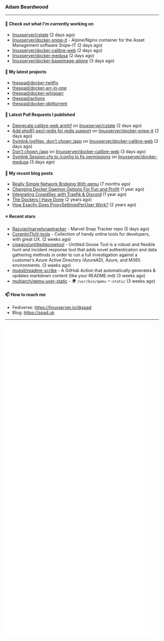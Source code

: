 ### Adam Beardwood
---
#### 👷 Check out what I'm currently working on

- [linuxserver/cstate](https://github.com/linuxserver/cstate) (2 days ago)
- [linuxserver/docker-snipe-it](https://github.com/linuxserver/docker-snipe-it) - Alpine/Nginx container for the Asset Management software Snipe-IT (2 days ago)
- [linuxserver/docker-calibre-web](https://github.com/linuxserver/docker-calibre-web) (2 days ago)
- [linuxserver/docker-medusa](https://github.com/linuxserver/docker-medusa) (2 days ago)
- [linuxserver/docker-baseimage-alpine](https://github.com/linuxserver/docker-baseimage-alpine) (3 days ago)

#### 🌱 My latest projects

- [thespad/docker-twitfix](https://github.com/thespad/docker-twitfix)
- [thespad/docker-arr-in-one](https://github.com/thespad/docker-arr-in-one)
- [thespad/docker-whisparr](https://github.com/thespad/docker-whisparr)
- [thespad/actions](https://github.com/thespad/actions)
- [thespad/docker-qbittorrent](https://github.com/thespad/docker-qbittorrent)

#### 🔨 Latest Pull Requests I published

- [Deprecate calibre-web armhf](https://github.com/linuxserver/cstate/pull/153) on [linuxserver/cstate](https://github.com/linuxserver/cstate) (2 days ago)
- [Add php81-pecl-redis for redis support](https://github.com/linuxserver/docker-snipe-it/pull/59) on [linuxserver/docker-snipe-it](https://github.com/linuxserver/docker-snipe-it) (2 days ago)
- [Symlink logfiles, don&#39;t chown /app](https://github.com/linuxserver/docker-calibre-web/pull/248) on [linuxserver/docker-calibre-web](https://github.com/linuxserver/docker-calibre-web) (2 days ago)
- [Don&#39;t chown /app](https://github.com/linuxserver/docker-calibre-web/pull/246) on [linuxserver/docker-calibre-web](https://github.com/linuxserver/docker-calibre-web) (3 days ago)
- [Symlink Session.cfg to /config to fix permissions](https://github.com/linuxserver/docker-medusa/pull/49) on [linuxserver/docker-medusa](https://github.com/linuxserver/docker-medusa) (3 days ago)

#### 📜 My recent blog posts

- [Really Simple Network Bridging With qemu](https://spad.uk/really-simple-network-bridging-with-qemu/) (7 months ago)
- [Changing Docker Daemon Options For Fun and Profit](https://spad.uk/changing-docker-daemon-options-for-fun-and-profit/) (1 year ago)
- [Integrating CrowdSec with Traefik &amp; Discord](https://spad.uk/integrating-crowdsec-with-traefik-discord/) (1 year ago)
- [The Dockers I Have Done](https://spad.uk/the-dockers-ive-done/) (2 years ago)
- [How Exactly Does ProxySettingsPerUser Work?](https://spad.uk/how-does-proxysettingsperuser-work/) (2 years ago)

#### ⭐ Recent stars

- [Razviar/marvelsnaptracker](https://github.com/Razviar/marvelsnaptracker) - Marvel Snap Tracker repo (5 days ago)
- [CorentinTh/it-tools](https://github.com/CorentinTh/it-tools) - Collection of handy online tools for developers, with great UX.  (2 weeks ago)
- [cisagov/untitledgoosetool](https://github.com/cisagov/untitledgoosetool) - Untitled Goose Tool is a robust and flexible hunt and incident response tool that adds novel authentication and data gathering methods in order to run a full investigation against a customer’s Azure Active Directory (AzureAD), Azure, and M365 environments. (3 weeks ago)
- [muesli/readme-scribe](https://github.com/muesli/readme-scribe) - A GitHub Action that automatically generates &amp; updates markdown content (like your README.md) (3 weeks ago)
- [multiarch/qemu-user-static](https://github.com/multiarch/qemu-user-static) - :earth_africa: `/usr/bin/qemu-*-static` (3 weeks ago)

#### 📫 How to reach me
- Fediverse: https://linuxserver.io/@spad
- Blog: https://spad.uk
---
<img src="https://raw.githubusercontent.com/thespad/thespad/main/github-metrics.svg">
